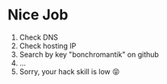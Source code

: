 # Nice Job
1. Check DNS
2. Check hosting IP
3. Search by key "bonchromantik" on github
4. ...
5. Sorry, your hack skill is low :stuck_out_tongue_closed_eyes:
